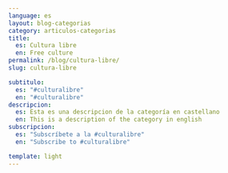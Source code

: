```yaml
---
language: es
layout: blog-categorias
category: articulos-categorias
title: 
  es: Cultura libre
  en: Free culture
permalink: /blog/cultura-libre/
slug: cultura-libre

subtitulo:
  es: "#culturalibre"
  en: "#culturalibre"
descripcion: 
  es: Esta es una descripcion de la categoría en castellano
  en: This is a description of the category in english
subscripcion:
  es: "Subscríbete a la #culturalibre"
  en: "Subscribe to #culturalibre"

template: light
---
```

